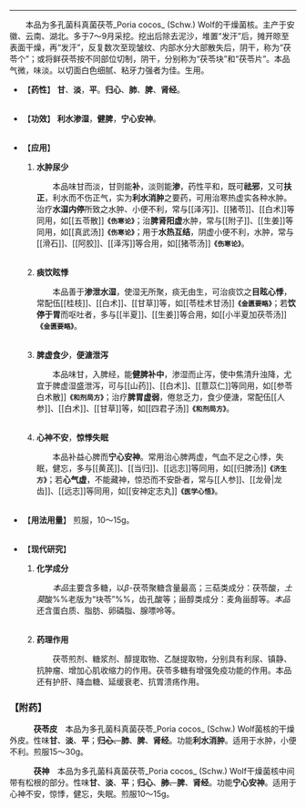 ---
&emsp;&emsp;本品为多孔菌科真菌茯苓_Poria cocos_ (Schw.) Wolf的干燥菌核。主产于安徽、云南、湖北。多于7～9月采挖。挖出后除去泥沙，堆置“发汗”后，摊开晾至表面干燥，再“发汗”，反复数次至现皱纹、内部水分大部散失后，阴干，称为“茯苓个”；或将鲜茯苓按不同部位切制，阴干，分别称为“茯苓块”和“茯苓片”。本品气微，味淡。以切面白色细腻、粘牙力强者为佳。生用。

- 【**药性**】
	**甘**、**淡**，**平**。**归心**、**肺**、**脾**、**肾经**。<br></br>

- 【**功效**】
	**利水渗湿**，**健脾**，**宁心安神**。<br></br>

- 【**应用**】
	1. **水肿尿少**
		
		&emsp;&emsp;本品味甘而淡，甘则能**补**，淡则能**渗**，药性平和，既可**祛邪**，又可**扶正**，利水而不伤正气，实为**利水消肿**之要药，可用治寒热虚实各种水肿。治疗**水湿内停**所致之水肿、小便不利，常与[[泽泻]]、[[猪苓]]、[[白术]]等同用，如[[五苓散]]**`《伤寒论》`**；治**脾肾阳虚**水肿，常与[[附子]]、[[生姜]]等同用，如[[真武汤]]**`《伤寒论》`**；用于**水热互结**，阴虚小便不利，水肿，常与[[滑石]]、[[阿胶]]、[[泽泻]]等合用，如[[猪苓汤]]**`《伤寒论》`**。<br></br>
	
	2. **痰饮眩悸**
		
		&emsp;&emsp;本品善于**渗泄水湿**，使湿无所聚，痰无由生，可治痰饮之**目眩心悸**，常配伍[[桂枝]]、[[白术]]、[[甘草]]等，如[[苓桂术甘汤]]**`《金匮要略》`**；若**饮停于胃**而呕吐者，多与[[半夏]]、[[生姜]]等合用，如[[小半夏加茯苓汤]]**`《金匮要略》`**。<br></br>
	
	3. **脾虚食少**，**便溏泄泻**
		
		&emsp;&emsp;本品味甘，入脾经，能**健脾补中**，渗湿而止泻，使中焦清升浊降，尤宜于脾虚湿盛泄泻，可与[[山药]]、[[白术]]、[[薏苡仁]]等同用，如[[参苓白术散]]**`《和剂局方》`**；治疗**脾胃虚弱**，倦怠乏力，食少便溏，常配伍[[人参]]、[[白术]]、[[甘草]]等，如[[四君子汤]]**`《和剂局方》`**。<br></br>
	
	4. **心神不安**，**惊悸失眠**
		
		&emsp;&emsp;本品补益心脾而**宁心安神**。常用治心脾两虚，气血不足之心悸，失眠，健忘，多与[[黄芪]]、[[当归]]、[[远志]]等同用，如[[归脾汤]]**`《济生方》`**；若**心气虚**，不能藏神，惊恐而不安卧者，常与[[人参]]、[[龙骨|龙齿]]、[[远志]]等同用，如[[安神定志丸]]**`《医学心悟》`**。<br></br>

- 【**用法用量**】
	煎服，10～15g。<br></br>

- 【**现代研究**】
	1. **化学成分**
		
		&emsp;&emsp;<dfn>本品</dfn>主要含多糖，以$β$-茯苓聚糖含量最高；三萜类成分：茯苓酸，<dfn>土莫</dfn>酸%%老版为“块苓”%%，齿孔酸等；甾醇类成分：麦角甾醇等。<dfn>本品</dfn>还含蛋白质、脂肪、卵磷脂、腺嘌呤等。<br></br>
	
	2. **药理作用**
		
		&emsp;&emsp;茯苓煎剂、糖浆剂、醇提取物、乙醚提取物，分别具有利尿、镇静、抗肿瘤、增加心肌收缩力的作用。茯苓多糖有增强免疫功能的作用。本品还有护肝、降血糖、延缓衰老、抗胃溃疡作用。

### 【附药】

&emsp;&emsp;&emsp;**茯苓皮**&emsp;本品为多孔菌科真菌茯苓_Poria cocos_ (Schw.) Wolf菌核的干燥外皮。性味**甘**、**淡**、**平**；**归**~~**心**、~~**肺**、**脾**、**肾经**。功能**利水消肿**。适用于水肿，小便不利。煎服15～30g。

&emsp;&emsp;&emsp;**茯神**&emsp;本品为多孔菌科真菌茯苓_Poria cocos_ (Schw.) Wolf干燥菌核中间带有松根的部分。性味**甘**、**淡**、**平**；**归心**、~~**肺**、~~**脾**、**肾经**。功能**宁心安神**。适用于心神不安，惊悸，健忘，失眠。煎服10～15g。